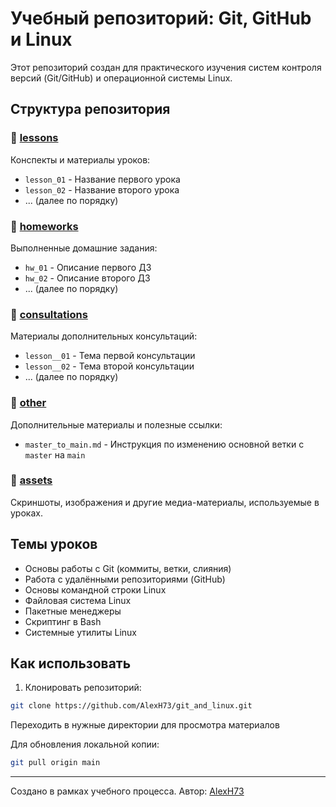 # Учебный репозиторий: Git, GitHub и Linux

Этот репозиторий создан для практического изучения систем контроля версий (Git/GitHub) и операционной системы Linux.

## Структура репозитория

### 📁 [lessons](lessons/)
Конспекты и материалы уроков:
- `lesson_01` - Название первого урока
- `lesson_02` - Название второго урока
- ... (далее по порядку)

### 📁 [homeworks](homeworks/)
Выполненные домашние задания:
- `hw_01` - Описание первого ДЗ
- `hw_02` - Описание второго ДЗ
- ... (далее по порядку)

### 📁 [consultations](consultations/)
Материалы дополнительных консультаций:
- `lesson__01` - Тема первой консультации
- `lesson__02` - Тема второй консультации
- ... (далее по порядку)

### 📁 [other](other/)
Дополнительные материалы и полезные ссылки:
- `master_to_main.md` - Инструкция по изменению основной ветки с `master` на `main`

### 📁 [assets](assets/)
Скриншоты, изображения и другие медиа-материалы, используемые в уроках.

## Темы уроков
- Основы работы с Git (коммиты, ветки, слияния)
- Работа с удалёнными репозиториями (GitHub)
- Основы командной строки Linux
- Файловая система Linux
- Пакетные менеджеры
- Скриптинг в Bash
- Системные утилиты Linux

## Как использовать
1. Клонировать репозиторий:
```bash
git clone https://github.com/AlexH73/git_and_linux.git

```

Переходить в нужные директории для просмотра материалов

Для обновления локальной копии:

```bash
git pull origin main
```
---

Создано в рамках учебного процесса. Автор: [AlexH73](https://github.com/AlexH73)